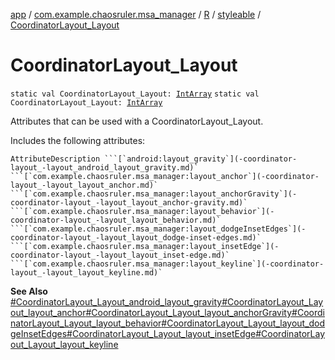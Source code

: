 [app](../../../index.md) / [com.example.chaosruler.msa_manager](../../index.md) / [R](../index.md) / [styleable](index.md) / [CoordinatorLayout_Layout](.)

# CoordinatorLayout_Layout

`static val CoordinatorLayout_Layout: `[`IntArray`](https://kotlinlang.org/api/latest/jvm/stdlib/kotlin/-int-array/index.html)
`static val CoordinatorLayout_Layout: `[`IntArray`](https://kotlinlang.org/api/latest/jvm/stdlib/kotlin/-int-array/index.html)

Attributes that can be used with a CoordinatorLayout_Layout.

Includes the following attributes:

    AttributeDescription ```[`android:layout_gravity`](-coordinator-layout_-layout_android_layout_gravity.md)` ```[`com.example.chaosruler.msa_manager:layout_anchor`](-coordinator-layout_-layout_layout_anchor.md)` ```[`com.example.chaosruler.msa_manager:layout_anchorGravity`](-coordinator-layout_-layout_layout_anchor-gravity.md)` ```[`com.example.chaosruler.msa_manager:layout_behavior`](-coordinator-layout_-layout_layout_behavior.md)` ```[`com.example.chaosruler.msa_manager:layout_dodgeInsetEdges`](-coordinator-layout_-layout_layout_dodge-inset-edges.md)` ```[`com.example.chaosruler.msa_manager:layout_insetEdge`](-coordinator-layout_-layout_layout_inset-edge.md)` ```[`com.example.chaosruler.msa_manager:layout_keyline`](-coordinator-layout_-layout_layout_keyline.md)`

**See Also**
[#CoordinatorLayout_Layout_android_layout_gravity](-coordinator-layout_-layout_android_layout_gravity.md)[#CoordinatorLayout_Layout_layout_anchor](-coordinator-layout_-layout_layout_anchor.md)[#CoordinatorLayout_Layout_layout_anchorGravity](-coordinator-layout_-layout_layout_anchor-gravity.md)[#CoordinatorLayout_Layout_layout_behavior](-coordinator-layout_-layout_layout_behavior.md)[#CoordinatorLayout_Layout_layout_dodgeInsetEdges](-coordinator-layout_-layout_layout_dodge-inset-edges.md)[#CoordinatorLayout_Layout_layout_insetEdge](-coordinator-layout_-layout_layout_inset-edge.md)[#CoordinatorLayout_Layout_layout_keyline](-coordinator-layout_-layout_layout_keyline.md)

